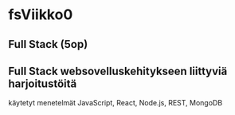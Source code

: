 # fsViikko0
## Full Stack (5op)
## Full Stack websovelluskehitykseen liittyviä harjoitustöitä
käytetyt menetelmät JavaScript, React, Node.js, REST, MongoDB
